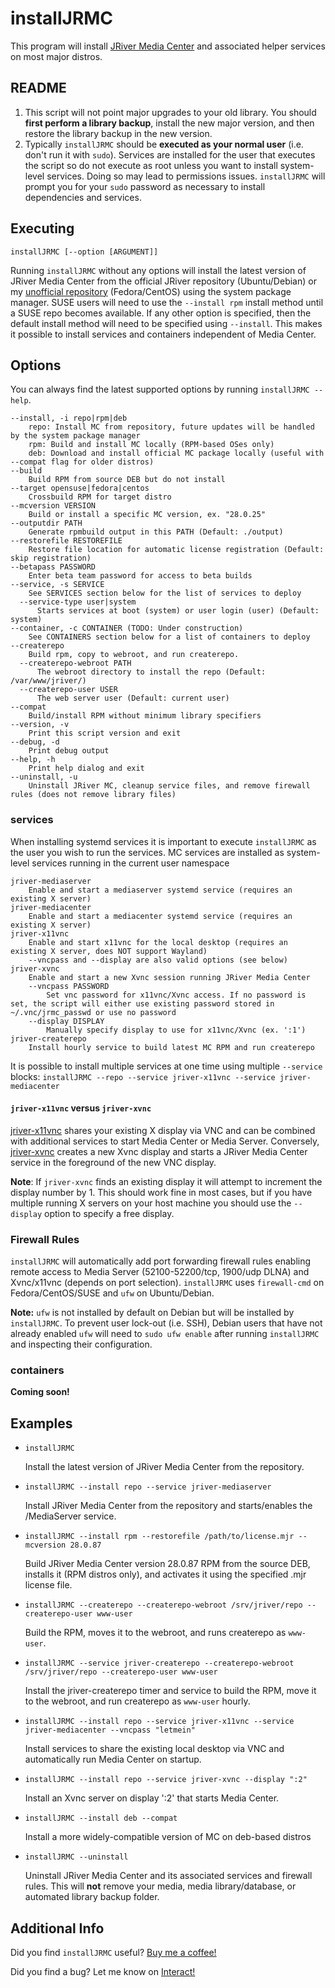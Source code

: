 # installJRMC

This program will install [JRiver Media Center](https://www.jriver.com/) and associated helper services on most major distros.

## README

1. This script will not point major upgrades to your old library. You should **first perform a library backup**, install the new major version, and then restore the library backup in the new version.
2. Typically `installJRMC` should be **executed as your normal user** (i.e. don't run it with `sudo`). Services are installed for the user that executes the script so do not execute as root unless you want to install system-level services. Doing so may lead to permissions issues. `installJRMC` will prompt you for your `sudo` password as necessary to install dependencies and services.

## Executing

`installJRMC [--option [ARGUMENT]]`

Running `installJRMC` without any options will install the latest version of JRiver Media Center from the official JRiver repository (Ubuntu/Debian) or my [unofficial repository](https://repos.bryanroessler.com/jriver/) (Fedora/CentOS) using the system package manager. SUSE users will need to use the `--install rpm` install method until a SUSE repo becomes available. If any other option is specified, then the default install method will need to be specified using `--install`. This makes it possible to install services and containers independent of Media Center.

## Options

You can always find the latest supported options by running `installJRMC --help`.

```text
--install, -i repo|rpm|deb
    repo: Install MC from repository, future updates will be handled by the system package manager
    rpm: Build and install MC locally (RPM-based OSes only)
    deb: Download and install official MC package locally (useful with --compat flag for older distros)
--build
    Build RPM from source DEB but do not install
--target opensuse|fedora|centos
    Crossbuild RPM for target distro 
--mcversion VERSION
    Build or install a specific MC version, ex. "28.0.25"
--outputdir PATH
    Generate rpmbuild output in this PATH (Default: ./output)
--restorefile RESTOREFILE
    Restore file location for automatic license registration (Default: skip registration)
--betapass PASSWORD
    Enter beta team password for access to beta builds
--service, -s SERVICE
    See SERVICES section below for the list of services to deploy
  --service-type user|system
      Starts services at boot (system) or user login (user) (Default: system)
--container, -c CONTAINER (TODO: Under construction)
    See CONTAINERS section below for a list of containers to deploy
--createrepo
    Build rpm, copy to webroot, and run createrepo.
  --createrepo-webroot PATH
      The webroot directory to install the repo (Default: /var/www/jriver/)
  --createrepo-user USER
      The web server user (Default: current user)
--compat
    Build/install RPM without minimum library specifiers
--version, -v
    Print this script version and exit
--debug, -d
    Print debug output
--help, -h
    Print help dialog and exit
--uninstall, -u
    Uninstall JRiver MC, cleanup service files, and remove firewall rules (does not remove library files)
```

### services

When installing systemd services it is important to execute `installJRMC` as the user you wish to run the services. MC services are installed as system-level services running in the current user namespace

```text
jriver-mediaserver
    Enable and start a mediaserver systemd service (requires an existing X server)
jriver-mediacenter
    Enable and start a mediacenter systemd service (requires an existing X server)
jriver-x11vnc
    Enable and start x11vnc for the local desktop (requires an existing X server, does NOT support Wayland)
    --vncpass and --display are also valid options (see below)
jriver-xvnc
    Enable and start a new Xvnc session running JRiver Media Center
    --vncpass PASSWORD
        Set vnc password for x11vnc/Xvnc access. If no password is set, the script will either use existing password stored in ~/.vnc/jrmc_passwd or use no password
    --display DISPLAY
        Manually specify display to use for x11vnc/Xvnc (ex. ':1')
jriver-createrepo
    Install hourly service to build latest MC RPM and run createrepo
```

It is possible to install multiple services at one time using multiple `--service` blocks: `installJRMC --repo --service jriver-x11vnc --service jriver-mediacenter`

#### `jriver-x11vnc` versus `jriver-xvnc`

[jriver-x11vnc](http://www.karlrunge.com/x11vnc/) shares your existing X display via VNC and can be combined with additional services to start Media Center or Media Server. Conversely, [jriver-xvnc](https://tigervnc.org/doc/Xvnc.html) creates a new Xvnc display and starts a JRiver Media Center service in the foreground of the new VNC display.

**Note**: If `jriver-xvnc` finds an existing display it will attempt to increment the display number by 1. This should work fine in most cases, but if you have multiple running X servers on your host machine you should use the `--display` option to specify a free display.

### Firewall Rules

`installJRMC` will automatically add port forwarding firewall rules enabling remote access to Media Server (52100-52200/tcp, 1900/udp DLNA) and Xvnc/x11vnc (depends on port selection). `installJRMC` uses `firewall-cmd` on Fedora/CentOS/SUSE and `ufw` on Ubuntu/Debian.

**Note:** `ufw` is not installed by default on Debian but will be installed by `installJRMC`. To prevent user lock-out (i.e. SSH), Debian users that have not already enabled `ufw` will need to `sudo ufw enable` after running `installJRMC` and inspecting their configuration.

### containers

**Coming soon!**

## Examples

* `installJRMC`

    Install the latest version of JRiver Media Center from the repository.

* `installJRMC --install repo --service jriver-mediaserver`

    Install JRiver Media Center from the repository and starts/enables the /MediaServer service.

* `installJRMC --install rpm --restorefile /path/to/license.mjr --mcversion 28.0.87`

    Build JRiver Media Center version 28.0.87 RPM from the source DEB, installs it (RPM distros only), and activates it using the specified .mjr license file.

* `installJRMC --createrepo --createrepo-webroot /srv/jriver/repo --createrepo-user www-user`

     Build the RPM, moves it to the webroot, and runs createrepo as `www-user`.

* `installJRMC --service jriver-createrepo --createrepo-webroot /srv/jriver/repo --createrepo-user www-user`

    Install the jriver-createrepo timer and service to build the RPM, move it to the webroot, and run createrepo as `www-user` hourly.

* `installJRMC --install repo --service jriver-x11vnc --service jriver-mediacenter --vncpass "letmein"`

    Install services to share the existing local desktop via VNC and automatically run Media Center on startup.

* `installJRMC --install repo --service jriver-xvnc --display ":2"`

    Install an Xvnc server on display ':2' that starts Media Center.

* `installJRMC --install deb --compat`

    Install a more widely-compatible version of MC on deb-based distros

* `installJRMC --uninstall`

    Uninstall JRiver Media Center and its associated services and firewall rules. This will **not** remove your media, media library/database, or automated library backup folder.

## Additional Info

Did you find `installJRMC` useful? [Buy me a coffee!](https://paypal.me/bryanroessler?locale.x=en_US)

Did you find a bug? Let me know on [Interact!](https://yabb.jriver.com/interact/index.php/topic,123648.0.html)

